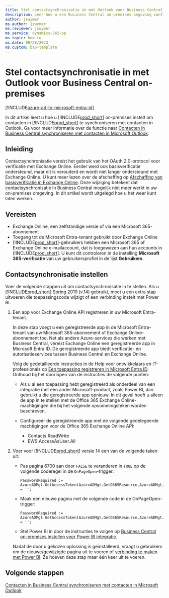 ```yaml
---
title: Stel contactsynchronisatie in met Outlook voor Business Central on-premises
description: Leer hoe u een Business Central on-premises-omgeving configureert om contacten in Business Central en Outlook te synchroniseren.
author: jswymer
ms.author: jswymer
ms.reviewer: jswymer
ms.service: dynamics-365-op
ms.topic: how-to
ms.date: 09/28/2023
ms.custom: bap-template
---
```


# Stel contactsynchronisatie in met Outlook voor Business Central on-premises

[!INCLUDE[azure-ad-to-microsoft-entra-id](~/../shared-content/shared/azure-ad-to-microsoft-entra-id.md)]

In dit artikel leert u hoe u [!INCLUDE[prod_short](includes/prod_short.md)] on-premises instelt om contacten in [!INCLUDE[prod_short](includes/prod_short.md)] te synchroniseren met contacten in Outlook. Ga voor meer informatie over de functie naar [Contacten in Business Central synchroniseren met contacten in Microsoft Outlook](admin-synchronize-outlook-contacts.md).

## Inleiding

Contactsynchronisatie vereist het gebruik van het OAuth 2.0-protocol voor verificatie met Exchange Online. Eerder werd ook basisverificatie ondersteund, maar dit is verouderd en wordt niet langer ondersteund met Exchange Online. U kunt meer lezen over de afschaffing op [Afschaffing van basisverificatie in Exchange Online](/exchange/clients-and-mobile-in-exchange-online/deprecation-of-basic-authentication-exchange-online). Deze wijziging betekent dat contactsynchronisatie in Business Central mogelijk niet meer werkt in uw on-premises omgeving. In dit artikel wordt uitgelegd hoe u het weer kunt laten werken.

## Vereisten

- Exchange Online, een zelfstandige versie of via een Microsoft 365-abonnement  
- Toegang tot de Microsoft Entra-tenant gebruikt door Exchange Online
- [!INCLUDE[prod_short](includes/prod_short.md)]-gebruikers hebben een Microsoft 365 of Exchange Online e-mailaccount, dat is toegewezen aan hun accounts in [!INCLUDE[prod_short](includes/prod_short.md)]. U kunt dit controleren in de instelling **Microsoft 365-verificatie** van uw gebruikersprofiel in de lijst **Gebruikers**. 

## Contactsynchronisatie instellen

Voer de volgende stappen uit om contactsynchronisatie in te stellen. Als u [!INCLUDE[prod_short](includes/prod_short.md)] Spring 2019 (v.14) gebruikt, moet u een extra stap uitvoeren die toepassingscode wijzigt of een verbinding instelt met Power BI.

1. <a name="registerapp"></a>Een app voor Exchange Online API registreren in uw Microsoft Entra-tenant.

   In deze stap voegt u een geregistreerde app in de Microsoft Entra-tenant van uw Microsoft 365-abonnement of Exchange Online-abonnement toe. Net als andere Azure-services die werken met Business Central, vereist Exchange Online een geregistreerde app in Microsoft Entra ID. De geregistreerde app biedt verificatie- en autorisatieservices tussen Business Central en Exchange Online.

   Volg de gedetailleerde instructies in de Help voor ontwikkelaars en IT-professionals op [Een toepassing registreren in Microsoft Entra ID](/dynamics365/business-central/dev-itpro/administration/register-app-azure#register-an-application-in-azure-active-directory). Onthoud bij het doorlopen van de instructies de volgende punten:

   - Als u al een toepassing hebt geregistreerd als onderdeel van een integratie met een ander Microsoft-product, zoals Power BI, dan gebruikt u die geregistreerde app opnieuw. In dit geval hoeft u alleen de app in te stellen met de Office 365 Exchange Online-machtigingen die bij het volgende opsommingsteken worden beschreven.

   - Configureer de geregistreerde app met de volgende gedelegeerde machtigingen voor de Office 365 Exchange Online API:

     - Contacts.ReadWrite
     - EWS.AccessAsUser.All

2. Voer voor [!INCLUDE[prod_short](includes/prod_short.md)] versie 14 een van de volgende taken uit:

   - Pas pagina 6700 aan door `FALSE` te veranderen in `TRUE` op de volgende coderegel in de `OnPageOpen`-trigger:

     ```
     PasswordRequired := AzureADMgt.GetAccessToken(AzureADMgt.GetO365Resource,AzureADMgt.GetO365ResourceName,TRUE) = '';
     ```

   - Maak een nieuwe pagina met de volgende code in de OnPageOpen-trigger:

     ```
     PasswordRequired := AzureADMgt.GetAccessToken(AzureADMgt.GetO365Resource,AzureADMgt.GetO365ResourceName,TRUE) = '';
     ```

   - Stel Power BI in door de instructies te volgen op [Business Central on-premises instellen voor Power BI integratie](across-working-with-business-central-in-powerbi.md).

   Nadat de door u gekozen oplossing is geïnstalleerd, vraagt u gebruikers om de nieuwe/gewijzigde pagina uit te voeren of [verbinding te maken met Power BI](across-working-with-powerbi.md#connect). Ze hoeven deze stap maar één keer uit te voeren.

## Volgende stappen

[Contacten in Business Central synchroniseren met contacten in Microsoft Outlook](admin-synchronize-outlook-contacts.md)  
